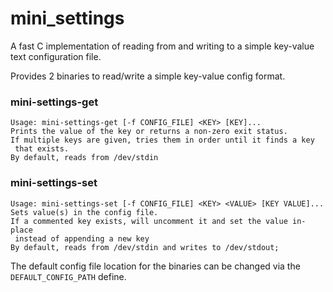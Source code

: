 # mini_settings

A fast C implementation of reading from and writing to a simple key-value text configuration file.

Provides 2 binaries to read/write a simple key-value config format.

### mini-settings-get

    Usage: mini-settings-get [-f CONFIG_FILE] <KEY> [KEY]...
    Prints the value of the key or returns a non-zero exit status.
    If multiple keys are given, tries them in order until it finds a key
     that exists.
    By default, reads from /dev/stdin

### mini-settings-set

    Usage: mini-settings-set [-f CONFIG_FILE] <KEY> <VALUE> [KEY VALUE]...
    Sets value(s) in the config file.
    If a commented key exists, will uncomment it and set the value in-place
     instead of appending a new key
    By default, reads from /dev/stdin and writes to /dev/stdout;

The default config file location for the binaries can be changed via the `DEFAULT_CONFIG_PATH` define.
